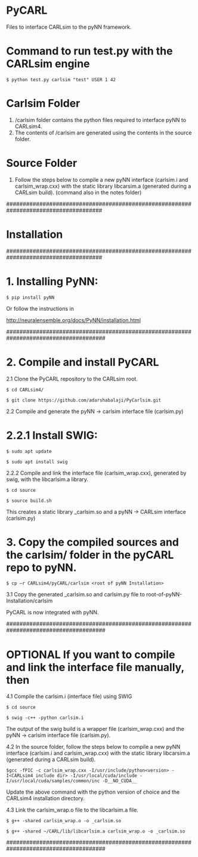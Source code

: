 # PyCARL
Files to interface CARLsim to the pyNN framework.

# Command to run test.py with the CARLsim engine
```
$ python test.py carlsim "test" USER 1 42
```

# Carlsim Folder
1. /carlsim folder contains the python files required to interface pyNN to CARLsim4.
2. The contents of /carlsim are generated using the contents in the source folder. 
 


# Source Folder
1. Follow the steps below to compile a new pyNN interface (carlsim.i and carlsim_wrap.cxx) with the static library libcarsim.a (generated during a
   CARLsim build). (command also in the notes folder)


#####################################################################################  

# Installation 

##################################################################################### 

# 1. Installing PyNN:  
```
$ pip install pyNN 
```
Or follow the instructions in  

http://neuralensemble.org/docs/PyNN/installation.html 



###################################################################################### 



# 2. Compile and install PyCARL  

2.1 Clone the PyCARL repository to the CARLsim root.  
```
$ cd CARLsim4/ 

$ git clone https://github.com/adarshabalaji/PyCarlsim.git 
```
  


2.2 Compile and generate the pyNN -> carlsim  interface file (carlsim.py) 

# 2.2.1 Install SWIG:  
```
$ sudo apt update 

$ sudo apt install swig 
```
 

2.2.2 Compile and link the interface file (carlsim_wrap.cxx), generated by swig, with the libcarlsim.a library.  
```
$ cd source  

$ source build.sh 
```
This creates a static library _carlsim.so and a pyNN -> CARLsim interface (carlsim.py) 

 
# 3. Copy the compiled sources and the carlsim/ folder in the pyCARL repo to pyNN.  
```
$ cp –r CARLsim4/pyCARL/carlsim <root of pyNN Installation>  
```
3.1 Copy the generated _carlsim.so and carlsim.py file to root-of-pyNN-Installation/carlsim 

 
PyCARL is now integrated with pyNN.  
 



###################################################################################### 

# **OPTIONAL** If you want to compile and link the interface file manually, then   


4.1 Compile the carlsim.i (interface file) using SWIG 
```
$ cd source 

$ swig -c++ -python carlsim.i 
```
The output of the swig build is a wrapper file (carlsim_wrap.cxx) and the pyNN -> carlsim interface file (carlsim.py). 

 

4.2 In the source folder, follow the steps below to compile a new pyNN interface (carlsim.i and carlsim_wrap.cxx) with the static library libcarsim.a (generated during a CARLsim build).  
```
$gcc -fPIC -c carlsim_wrap.cxx -I/usr/include/python<version> -I<CARLsim4 include dir> -I/usr/local/cuda/include -I/usr/local/cuda/samples/common/inc -D__NO_CUDA__ 
```
Update the above command with the python version of choice and the CARLsim4 installation directory. 

4.3 Link the carlsim_wrap.o file to the libcarlsim.a file.  
```
$ g++ -shared carlsim_wrap.o -o _carlsim.so 

$ g++ -shared ~/CARL/lib/libcarlsim.a carlsim_wrap.o -o _carlsim.so 
```
  
###################################################################################### 


